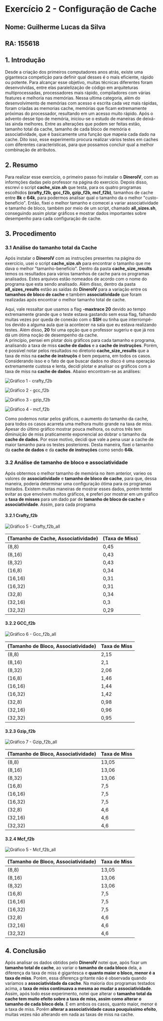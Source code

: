 # Exercício 2 - Configuração de Cache
## Nome: Guilherme Lucas da Silva
## RA: 155618

## 1. Introdução  
Desde a criação dos primeiros computadores anos atrás, existe uma gigantesca competição para definir qual desses é o mais eficiente, rápido ou potente. Para alcançar esse objetivo, muitas técnicas diferentes foram desenvolvidas, entre elas paralelização de código em arquiteturas multiprocessadas, processadores mais rápido, compiladores com várias features e melhoria nas memórias. Nessa ultima categoria, além do desenvolvimento de memórias com acesso e escrita cada vez mais rápidas, foram criadas as memorias cache, memórias que ficam extremamente próximas do processador, resultando em um acesso muito rápido. Após o advento desse tipo de memória, iniciou-se o estudo de maneiras de deixá-las ainda melhores. Entre as alterações que podem ser feitas estão, tamanho total da cache, tamanho de cada bloco de memória e associatividade, que é basicamente uma função que mapeia cada dado na cache. Dito isso, esse experimento procura realizar vários testes em caches com diferentes características, para que possamos concluir qual a melhor combinação de atributos.

## 2. Resumo
Para realizar esse exercício, o primeiro passo foi instalar o **DineroIV**, com as informções dadas pelo professor na página do exercício. Depois disso, escrevi o script **cache_size.sh** que testa, para os quatro programas escolhidos **(crafty_f2b, gcc_f2b, gzip_f2b, mcf_f2b)**, tamanhos de cache entre **8k** e **64k**, para podermos analisar qual o tamanho da o melhor "custo-beneficio". Então, fixei o melhor tamanho e comecei a variar associatividade e tamanho de bloco, também por meio de um script, chamado **all_sizes.sh**, conseguindo assim plotar gráficos e mostrar dados importantes sobre desempenho para cada configuração de cache.

## 3. Procedimento
### 3.1 Análise do tamanho total da Cache  

Após instalar o **DineroIV** com as instruções presentes na página do exercício, usei o script **cache_size.sh** para encontrar o tamanho que me dava o melhor "tamanho-benefício". Dentro da pasta **cache_size_results** temos os resultados para vários tamanhos de cache para os programas analisados. Estes arquivos estão nomeados de acordo com o nome do programa que esta sendo analisado. Além disso, dentro da pasta **all_sizes_results** estão as saídas do **DineroIV** para a variação entre os **tamanhos de bloco de cache** e também **associatividade** que foram realizadas após encontrar o melhor tamanho total de cache.  

Aqui, vale ressaltar que usamos a flag **-maxtrace 20** devido ao tempo extremamente grande que o teste estava gastando sem essa flag, falhando muitas vezes por queda de conexão com o **SSH** ou tinha que interrompê-los devido a alguma aula que ia acontecer na sala que eu estava realizando testes. Além disso, **20** foi uma opção que o professor sugeriu e que já nos dá um ótima noção de desempenho da cache.  
A princípio, pensei em plotar dois gráficos para cada tamanho e programa, analisando a taxa de miss **cache de dados** e a **cache de instruções**. Porém, é possível notar pelos resultados no diretorio **cache_size_results** que a taxa de miss na **cache de instruçõs** é bem pequena, em todos os casos. Considerando isso e o fato de que buscar dados no disco é uma operação extremamente custosa e lenta, decidi plotar e analisar os gráficos com a taxa de miss na **cache de dados**. Abaixo encontram-se as análises:  

![Gráfico 1 - crafty_f2b](graficos/crafty_f2b.jpeg)  

![Gráfico 2 - gcc_f2b](graficos/gcc_f2b.jpeg)  

![Gráfico 3 - gzip_f2b](graficos/gzip_f2b.jpeg)  

![Gráfico 4 - mcf_f2b](graficos/mcf_f2b.jpeg)  


Como podemos notar pelos gráficos, o aumento do tamanho da cache, para todos os casos acarreta uma melhora muito grande na taxa de miss. Apesar do último gráfico mostrar pouca melhora, os outros três tem diminuição de miss praticamente exponencial ao dobrar o tamanho da **cache de dados**. Por esse motivo, decidi que vale a pena usar a cache de maior tamanho para os testes posteriores. Desta maneira, fixei o tamanho da **cache de dados** e da **cache de instruções** como sendo **64k**.  

### 3.2 Análise de tamanho de bloco e associatividade  
Após obtermos o melhor tamanho de memória no item anterior, varieo os valores de **associatividade** e **tamanho de bloco de cache**, para que, dessa maneira, poderia determinar uma configuração ótima para os programas testados. Existem muitas maneiras de mostrar esses dados, porém tentei evitar as que envolvem muitos gráficos, e preferi por mostrar em um gráfico a **taxa de misses** para um dado par de **tamanho de bloco de cache** e **associatividade**. Assim, para cada programa

#### 3.2.1 Crafty_f2b  

![Gráfico 5 - Crafty_f2b_all](graficos/crafty_f2b_all.jpeg)

| (Tamanho de Cache, Associatividade) | (Taxa de Miss) |
|-------------------------------------|----------------|
| (8,8)                               | 0,45           |
| (8,16)                              | 0,43           |
| (8,32)                              | 0,43           |
| (16,8)                              | 0,34           |
| (16,16)                             | 0,31           |
| (16,32)                             | 0,31           |
| (32,8)                              | 0,34           |
| (32,16)                             | 0,3            |
| (32,32)                             | 0,29           |  


#### 3.2.2 GCC_f2b  

![Gráfico 6 - Gcc_f2b_all](graficos/gcc_f2b_all.jpeg)

| (Tamanho de Bloco, Associatividade) | Taxa de Miss |
|-------------------------------------|--------------|
| (8,8)                               | 2,15         |
| (8,16)                              | 2,1          |
| (8,32)                              | 2,06         |
| (16,8)                              | 1,46         |
| (16,16)                             | 1,44         |
| (16,32)                             | 1,42         |
| (32,8)                              | 0,98         |
| (32,16)                             | 0,96         |
| (32,32)                             | 0,95         |  

#### 3.2.3 Gzip_f2b  

![Gráfico 7 - Gzip_f2b_all](graficos/gzip_f2b_all.jpeg)

| (Tamanho de Bloco, Associatividade) | Taxa de Miss |
|-------------------------------------|--------------|
| (8,8)                               | 13,05        |
| (8,16)                              | 13,06        |
| (8,32)                              | 13,06        |
| (16,8)                              | 7,5          |
| (16,16)                             | 7,5          |
| (16,32)                             | 7,5          |
| (32,8)                              | 4,6          |
| (32,16)                             | 4,6          |
| (32,32)                             | 4,6          |  

#### 3.2.4 Mcf_f2b  

![Gráfico 5 - Mcf_f2b_all](graficos/mcf_f2b_all.jpeg)

| (Tamanho de Bloco, Associatividade) | Taxa de Miss |
|-------------------------------------|--------------|
| (8,8)                               | 13,05        |
| (8,16)                              | 13,06        |
| (8,32)                              | 13,06        |
| (16,8)                              | 7,5          |
| (16,16)                             | 7,5          |
| (16,32)                             | 7,5          |
| (32,8)                              | 4,6          |
| (32,16)                             | 4,6          |
| (32,32)                             | 4,6          |  


## 4. Conclusão  

Após analisar os dados obtidos pelo **DineroIV** notei que, após fixar um **tamanho total de cache**, ao variar o **tamanho de cada bloco** dela, a diferença da taxa de miss é gigantesca e **quanto maior o bloco, menor é a taxa de miss**. Porém, essa diferença gritante não é observada quando variamos a **associatividade da cache**. Na maioria dos programas testados acima, a **taxa de miss continuava a mesma ao mudar a associatividade**. Assim, após todo esse experimento, notei que alterar o **tamanho total da cache tem muito efeito sobre a taxa de miss, assim como alterar o tamanho de cada bloco dela**. E em ambos os casos, quanto maior, menor é a taxa de miss. Porém **alterar a associatividade causa pouquíssimo efeito**, muitas vezes não alterando em nada as taxas de miss na cache.


   
